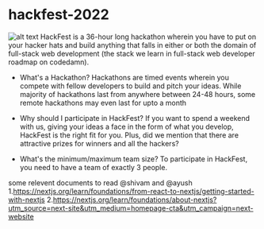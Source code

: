 # hackfest-2022
![alt text](https://github.com/shivammavihs1/hackfest-2022/blob/main/chrome_42E6CjqN14.png)
HackFest is a 36-hour long hackathon wherein you have to put on your hacker hats and build anything that falls in either or both the domain of full-stack web development (the stack we learn in full-stack web developer roadmap on codedamn).

- What's a Hackathon?
Hackathons are timed events wherein you compete with fellow developers to build and pitch your ideas. While majority of hackathons last from anywhere between 24-48 hours, some remote hackathons may even last for upto a month

- Why should I participate in HackFest?
If you want to spend a weekend with us, giving your ideas a face in the form of what you develop, HackFest is the right fit for you. Plus, did we mention that there are attractive prizes for winners and all the hackers?

- What's the minimum/maximum team size?
To participate in HackFest, you need to have a team of exactly 3 people.

some relevent documents to read @shivam and @ayush
1.https://nextjs.org/learn/foundations/from-react-to-nextjs/getting-started-with-nextjs
2.https://nextjs.org/learn/foundations/about-nextjs?utm_source=next-site&utm_medium=homepage-cta&utm_campaign=next-website
